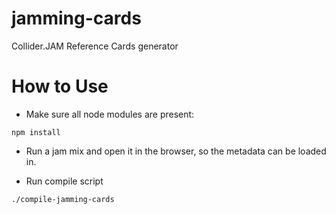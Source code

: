 # jamming-cards

Collider.JAM Reference Cards generator

# How to Use

* Make sure all node modules are present:

```
npm install
```

* Run a jam mix and open it in the browser,
so the metadata can be loaded in.

* Run compile script
```
./compile-jamming-cards
```

